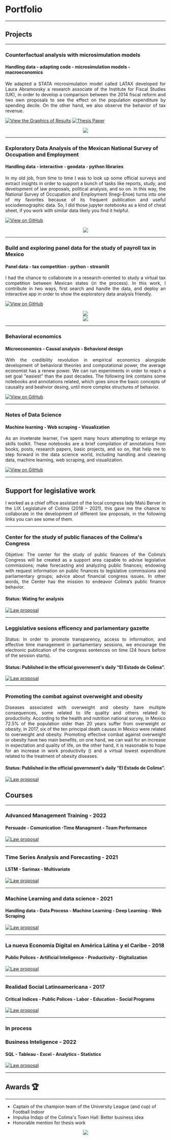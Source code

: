 # Portfolio
---
## Projects
---
### Counterfactual analysis with microsimulation models
#### Handling data - adapting code - microsimulation models - macroeconomics

<div align = "justify">We adapted a STATA microsimulation model called LATAX developed for Laura Abramovsky a research associate of the Institute for Fiscal Studies (UK), in order to develop a comparison between the 2014 fiscal reform and two own proposals to see the effect on the population expenditure by spending decile. On the other hand, we also observe the behavior of tax revenue.</div>

[![View the Graphics of Results](https://img.shields.io/badge/GitHub-View_on_GitHub-blue?logo=GitHub)](https://github.com/HugoArellano/testing_enoe) 
[![Thesis Paper](https://img.shields.io/badge/PDF-Thesis_Paper-red?logo=adobe-acrobat-reader&logoColor=white)](pdf/microsimulacion_contrafactual_2014.pdf.pdf) 
<center><img src="images/microsimulation_thesis.png"/></center>

---

### Exploratory Data Analysis of the Mexican National Survey of Occupation and Employment
#### Handling data - interactive - geodata - python libraries

<div align = "justify">In my old job, from time to time I was to look up some official surveys and extract insights in order to support a bunch of tasks like reports, study, and development of law proposals, political analysis, and so on. In this way, the National Survey of Occupation and Employment (Inegi-Enoe) turns into one of my favorites because of its frequent publication and useful sociodemographic data. So, I did those jupyter notebooks as a kind of cheat sheet, if you work with similar data likely you find it helpful.</div>

[![View on GitHub](https://img.shields.io/badge/GitHub-View_on_GitHub-blue?logo=GitHub)](https://github.com/HugoArellano/testing_enoe)
<center><img src="images/enoe_view.gif"/></center>

---

### Build and exploring panel data for the study of payroll tax in Mexico
#### Panel data - tax competition - python - streamlit

<div align = "justify">I had the chance to collaborate in a research-oriented to study a virtual tax competition between Mexican states (in the process). In this work, I contribute in two ways, first search and handle the data, and deploy an interactive app in order to show the exploratory data analysis friendly.</div>

[![View on GitHub](https://img.shields.io/badge/GitHub-View_on_GitHub-blue?logo=GitHub)](https://github.com/HugoArellano/mexican_payroll_tax)
<center><img src="images/prev_app.png"/></center>
<center><img src="images/streamlit_app.gif"/></center>

---

### Behavioral economics 
#### Microeconomics - Causal analysis - Behavioral design 
<div align = "justify">With the credibility revolution in empirical economics alongside development of behavioral theories and computational power, the average economist has a renew power. We can run experiments in order to reach a set goal "easiest" than the past decades. The following link contains some notebooks and annotations related, which goes since the basic concepts of causality and beahvior desing, until more complex structures of behavior. </div>    

[![View on GitHub](https://img.shields.io/badge/GitHub-View_on_GitHub-blue?logo=GitHub)](https://github.com/HugoArellano)

---

### Notes of Data Science 
#### Machine learning - Web scraping - Visualization

<div align = "justify"> As an inveterate learner, I’ve spent many hours attempting to enlarge my skills toolkit. These notebooks are a brief compilation of annotations from books, posts, research papers, basic projects, and so on, that help me to step forward in the data science world, including handling and cleaning data, machine learning, web scraping, and visualization.</div>

[![View on GitHub](https://img.shields.io/badge/GitHub-View_on_GitHub-blue?logo=GitHub)](https://github.com/HugoArellano)

---

## Support for legislative work

<div align = "justify">I worked as a chief office assistant of the local congress lady Malú Berver in the LIX Legislature of Colima (2018 – 2021), this gave me the chance to collaborate in the development of different law proposals, in the following links you can see some of them.</div>

---

### Center for the study of public fianaces of the Colima's Congress
<div align = "justify"> Objetive: The center for the study of public finances of the Colima’s Congress will be created as a support area capable to advise legislative commissions; make forecasting and analyzing public finances; endowing with request information on public finances to legislative commissions and parliamentary groups; advice about financial congress issues. In other words, the Center has the mission to endeavor Colima’s public finance behavior.</div>

#### Status: Wating for analysis

[![Law proposal](https://img.shields.io/badge/PDF-Law_Proposal-red?logo=adobe-acrobat-reader&logoColor=white)](https://www.congresocol.gob.mx/web/Sistema/uploads/Iniciativas/INIC%20REF%20DIP%20MALU.pdf)

---

### Leggislative sesions efficency and parlamentary gazette

<div align = "justify">Status: In order to promote transparency, access to information, and effective time management in parliamentary sessions, we encourage the electronic publication of the congress sentences on time (24 hours before of the session starts).</div>

#### Status: Published in the official government's daily “El Estado de Colima”.

[![Law proposal](https://img.shields.io/badge/PDF-Law_Proposal-red?logo=adobe-acrobat-reader&logoColor=white)](https://www.congresocol.gob.mx/web/Sistema/uploads/Iniciativas/refLeyOrg%C3%A1nicaPoderLegislativoDipMalu001.pdf)

---

### Promoting the combat against overweight and obesity

<div align = "justify">Diseases associated with overweight and obesity have multiple consequences, some related to life quality and others related to productivity. According to the health and nutrition national survey, in Mexico 72.5% of the population older than 20 years suffer from overweight or obesity, in 2017, six of the ten principal death causes in Mexico were related to overweight and obesity. Promoting effective combat against overweight or obesity have two main benefits, on one hand, we can wait for an increase in expectation and quality of life, on the other hand, it is reasonable to hope for an increase in work productivity () and a virtual lowest expenditure related to the treatment of obesity diseases.</div>

#### Status: Published in the official government's daily “El Estado de Colima”.

[![Law proposal](https://img.shields.io/badge/PDF-Law_Proposal-red?logo=adobe-acrobat-reader&logoColor=white)](https://www.congresocol.gob.mx/web/Sistema/uploads/Iniciativas/INIC%20DIP%20MALU,%20REF%20LEY%20DE%20SALUD001.pdf)


## Courses
---

### Advanced Management Training - 2022
#### Persuade - Comunication -Time Managment - Team Performance 
[![Law proposal](https://img.shields.io/badge/PDF-Course_Certification-blue?logo=adobe-acrobat-reader&logoColor=white)](https://drive.google.com/file/d/1Q7GiWX-XuVlaQZ7LcnA5gWVj5BWJdHE9/view)

---

### Time Series Analysis and Forecasting - 2021
#### LSTM - Sarimax - Multivariate
[![Law proposal](https://img.shields.io/badge/PDF-Course_Certification-blue?logo=adobe-acrobat-reader&logoColor=white)](pdf/bac2018.pdf)

---

### Machine Learning and data science - 2021
#### Handling data - Data Process - Machine Learning - Deep Learning - Web Scraping
[![Law proposal](https://img.shields.io/badge/PDF-Course_Certification-blue?logo=adobe-acrobat-reader&logoColor=white)](https://www.udemy.com/certificate/UC-b21ee7d0-8992-497b-a6ad-6d4812ea0a09/)

---

### La nueva Economía Digital en América Látina y el Caribe - 2018
#### Public Polices - Artificial Inteligence - Productivity - Digitalization
[![Law proposal](https://img.shields.io/badge/PDF-Course_Certification-blue?logo=adobe-acrobat-reader&logoColor=white)](https://courses.edx.org/certificates/f28ab7f5c2144ffe8c536a5f8c7415a9)

---

### Realidad Social Latinoamericana - 2017
#### Critical Indices - Public Polices - Labor - Education - Social Programs
[![Law proposal](https://img.shields.io/badge/PDF-Course_Certification-blue?logo=adobe-acrobat-reader&logoColor=white)](https://studio.edx.org/asset-v1:IDBx+IDB15x+2T2017+type@asset+block@Constancia_n%C3%BAmero_de_horas_curso_IDB15x.pdf)

--- 

### In process 

### Business Inteligence - 2022
#### SQL - Tableau - Excel - Analytics - Statistics
[![Law proposal](https://img.shields.io/badge/PDF-Course_Certification-blue?logo=adobe-acrobat-reader&logoColor=white)]()

--- 

## Awards 🏆
---
* Captain of the champion team of the University League (and cup) of Football Indoor
* Impulsa Indajo of the Colima's Town Hall: Better business idea
* Honorable mention for thesis work

<center><img src="images/awards.jpeg"/></center>





